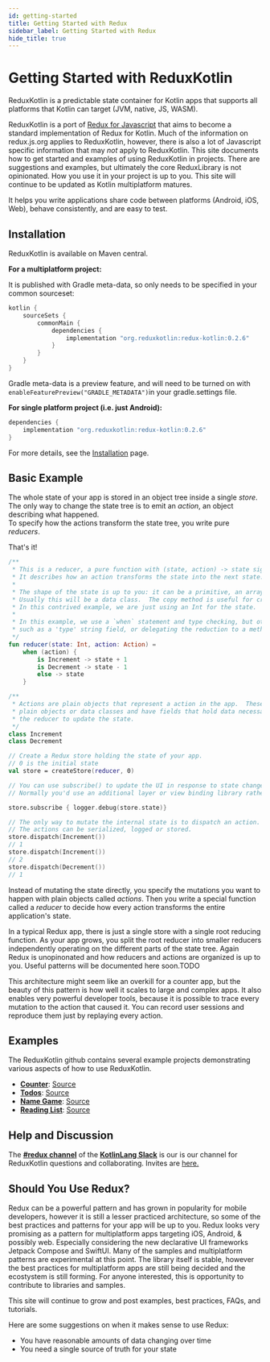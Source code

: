 ```yaml
---
id: getting-started
title: Getting Started with Redux
sidebar_label: Getting Started with Redux
hide_title: true
---
```


# Getting Started with ReduxKotlin

ReduxKotlin is a predictable state container for Kotlin apps that supports all platforms that Kotlin can target (JVM, native, JS, WASM).

ReduxKotlin is a port of [Redux for Javascript](https://redux.js.org) that aims to become a standard implementation of Redux for Kotlin.  Much of the information on redux.js.org applies to ReduxKotlin, however, there is also a lot of Javascript specific information that may _not_ apply to ReduxKotlin.  This site documents how to get started and examples of using ReduxKotlin in projects.  There are suggestions and examples, but ultimately the core ReduxLibrary is not opinionated.  How you use it in your project is up to you.  This site will continue to be updated as Kotlin multiplatform matures.

It helps you write applications share code between platforms (Android, iOS, Web), behave consistently, and are easy to test.


## Installation

ReduxKotlin is available on Maven central.  

__For a multiplatform project:__

It is published with Gradle meta-data, so only needs to be specified in your common sourceset:

```groovy
kotlin {
    sourceSets {
        commonMain {
            dependencies {
                implementation "org.reduxkotlin:redux-kotlin:0.2.6"
            }
        }
    }
}
```

Gradle meta-data is a preview feature, and will need to be turned on with `enableFeaturePreview("GRADLE_METADATA")`in your gradle.settings file.

__For single platform project (i.e. just Android):__

```groovy
dependencies {
    implementation "org.reduxkotlin:redux-kotlin:0.2.6"
}
```

For more details, see the [Installation](Installation.md) page.

## Basic Example

The whole state of your app is stored in an object tree inside a single _store_.  
The only way to change the state tree is to emit an _action_, an object describing what happened.  
To specify how the actions transform the state tree, you write pure _reducers_.

That's it!

```kotlin
/**
 * This is a reducer, a pure function with (state, action) -> state signature.
 * It describes how an action transforms the state into the next state.
 *
 * The shape of the state is up to you: it can be a primitive, an array, an object,
 * Usually this will be a data class.  The copy method is useful for creating the new state.
 * In this contrived example, we are just using an Int for the state.
 *
 * In this example, we use a `when` statement and type checking, but other methods are possible,
 * such as a 'type' string field, or delegating the reduction to a method on the action objects.
 */
fun reducer(state: Int, action: Action) =
    when (action) {
        is Increment -> state + 1
        is Decrement -> state - 1
        else -> state
    }

/**
 * Actions are plain objects that represent a action in the app.  These can be 
 * plain objects or data classes and have fields that hold data necessary for
 * the reducer to update the state.
 */
class Increment
class Decrement

// Create a Redux store holding the state of your app.
// 0 is the initial state
val store = createStore(reducer, 0)

// You can use subscribe() to update the UI in response to state changes.
// Normally you'd use an additional layer or view binding library rather than subscribe() directly.

store.subscribe { logger.debug(store.state)}

// The only way to mutate the internal state is to dispatch an action.
// The actions can be serialized, logged or stored.
store.dispatch(Increment())
// 1
store.dispatch(Increment())
// 2
store.dispatch(Decrement())
// 1
```

Instead of mutating the state directly, you specify the mutations you want to happen with plain objects called _actions_. Then you write a special function called a _reducer_ to decide how every action transforms the entire application's state.

In a typical Redux app, there is just a single store with a single root reducing function. As your app grows, you split the root reducer into smaller reducers independently operating on the different parts of the state tree.  Again Redux is unopinonated and how reducers and actions are organized is up to you.  Useful patterns will be documented here soon.TODO

This architecture might seem like an overkill for a counter app, but the beauty of this pattern is how well it scales to large and complex apps. It also enables very powerful developer tools, because it is possible to trace every mutation to the action that caused it. You can record user sessions and reproduce them just by replaying every action.

## Examples

The ReduxKotlin github contains several example projects demonstrating various aspects of how to use ReduxKotlin.

- [**Counter**](/introduction/examples#counter): [Source](https://github.com/reduxkotlin/redux-kotlin/tree/master/examples/counter)
- [**Todos**](/introduction/examples#todos): [Source](https://github.com/reduxkotlin/redux-kotlin/tree/master/examples/todos)
- [**Name Game**](/introduction/examples#real-world): [Source](https://github.com/reduxkotlin/NameGameSampleApp)
- [**Reading List**](/introduction/examples#real-world): [Source](https://github.com/reduxkotlin/ReadingListSampleApp)

## Help and Discussion

The **[#redux channel](https://kotlinlang.slack.com/messages/C8A8G5F9Q)** of the **[KotlinLang Slack](http://kotlinlang.slack.com)** is our is our channel for ReduxKotlin questions and collaborating. Invites are [here.](https://slack.kotlinlang.org) 

## Should You Use Redux?

Redux can be a powerful pattern and has grown in popularity for mobile developers, however it is still a lesser practiced architecture, so some of the best practices and patterns for your app will be up to you.  Redux looks very promising as a pattern for multiplatform apps targeting iOS, Android, & possibly web.  Especially considering the new declarative UI frameworks Jetpack Compose and SwiftUI.
Many of the samples and multiplatform patterns are experimental at this point.  The library itself is stable, however the best practices for multiplatform apps are still being decided and the ecostystem is still forming.  For anyone interested, this is opportunity to contribute to libraries and samples.

This site will continue to grow and post examples, best practices, FAQs, and tutorials.  


Here are some suggestions on when it makes sense to use Redux:

- You have reasonable amounts of data changing over time
- You need a single source of truth for your state
